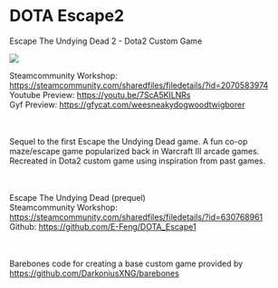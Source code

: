 # DOTA Escape2
Escape The Undying Dead 2 - Dota2 Custom Game

<img src="https://i.imgur.com/dXvoMdb.png"/>

Steamcommunity Workshop: https://steamcommunity.com/sharedfiles/filedetails/?id=2070583974 \
Youtube Preview: https://youtu.be/7ScA5KILNRs \
Gyf Preview: https://gfycat.com/weesneakydogwoodtwigborer

<br></br>
Sequel to the first Escape the Undying Dead game. A fun co-op maze/escape game popularized back in Warcraft III arcade games. Recreated in Dota2 custom game using inspiration from past games.

<br></br>
Escape The Undying Dead (prequel) \
Steamcommunity Workshop: https://steamcommunity.com/sharedfiles/filedetails/?id=630768961 \
Github: https://github.com/E-Feng/DOTA_Escape1

<br></br>
Barebones code for creating a base custom game provided by https://github.com/DarkoniusXNG/barebones
